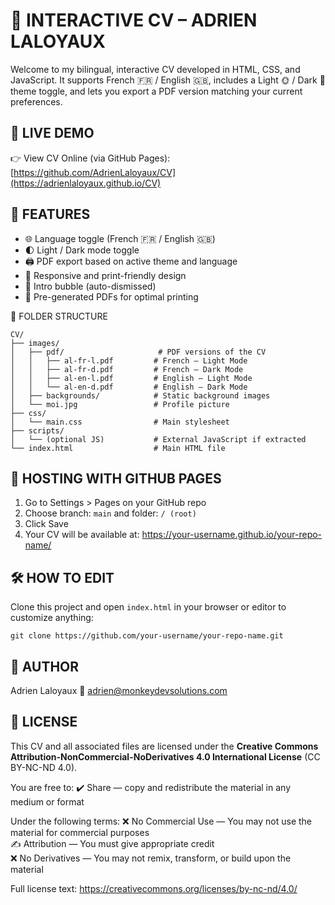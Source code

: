 📄 INTERACTIVE CV – ADRIEN LALOYAUX
==================================

Welcome to my bilingual, interactive CV developed in HTML, CSS, and JavaScript.
It supports French 🇫🇷 / English 🇬🇧, includes a Light 🌞 / Dark 🌙 theme toggle, and lets you export a PDF version matching your current preferences.

🔗 LIVE DEMO
------------
👉 View CV Online (via GitHub Pages):
[https://github.com/AdrienLaloyaux/CV](https://adrienlaloyaux.github.io/CV)


🎯 FEATURES
-----------
- 🌐 Language toggle (French 🇫🇷 / English 🇬🇧)
- 🌓 Light / Dark mode toggle
- 🖨️ PDF export based on active theme and language
- 📱 Responsive and print-friendly design
- 💬 Intro bubble (auto-dismissed)
- 📄 Pre-generated PDFs for optimal printing


📁 FOLDER STRUCTURE
```
CV/
├── images/
│   ├── pdf/                     # PDF versions of the CV
│   │   ├── al-fr-l.pdf         # French – Light Mode
│   │   ├── al-fr-d.pdf         # French – Dark Mode
│   │   ├── al-en-l.pdf         # English – Light Mode
│   │   └── al-en-d.pdf         # English – Dark Mode
│   ├── backgrounds/            # Static background images
│   └── moi.jpg                 # Profile picture
├── css/
│   └── main.css                # Main stylesheet
├── scripts/
│   └── (optional JS)           # External JavaScript if extracted
└── index.html                  # Main HTML file
```


🚀 HOSTING WITH GITHUB PAGES
----------------------------
1. Go to Settings > Pages on your GitHub repo
2. Choose branch: `main` and folder: `/ (root)`
3. Click Save
4. Your CV will be available at:
   https://your-username.github.io/your-repo-name/


🛠️ HOW TO EDIT
--------------
Clone this project and open `index.html` in your browser or editor to customize anything:

    git clone https://github.com/your-username/your-repo-name.git


👤 AUTHOR
---------
Adrien Laloyaux 
📧 adrien@monkeydevsolutions.com


📄 LICENSE
----------
This CV and all associated files are licensed under the
**Creative Commons Attribution-NonCommercial-NoDerivatives 4.0 International License** (CC BY-NC-ND 4.0).

You are free to:
✔️ Share — copy and redistribute the material in any medium or format

Under the following terms:
❌ No Commercial Use — You may not use the material for commercial purposes  
✍️ Attribution — You must give appropriate credit  
❌ No Derivatives — You may not remix, transform, or build upon the material

Full license text: https://creativecommons.org/licenses/by-nc-nd/4.0/
